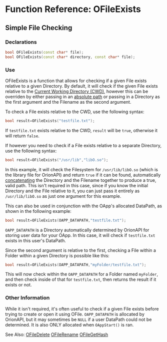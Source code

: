 # Function Reference: OFileExists
## Simple File Checking

### Declarations
```cpp
bool OFileExists(const char* file);
bool OFileExists(const char* directory, const char* file);
```
### Use
OFileExists is a function that allows for checking if a given File exists relative to a given Directory.
By default, it will check if the given File exists relative to the [Current Working Directory (CWD)](https://en.wikipedia.org/wiki/Working_directory),
however this can be overriden by either passing in an [absolute path](https://www.lifewire.com/absolute-and-relative-paths-3466467)
or passing in a Directory as the first argument and the Filename as the second argument.

To check a File exists relative to the CWD, use the following syntax:
```cpp
bool result=OFileExists("testfile.txt");
```
If `testfile.txt` exists relative to the CWD, `result` will be `true`, otherwise it will return `false`.

If however you need to check if a File exists relative to a separate Directory, use the following syntax:
```cpp
bool result=OFileExists("/usr/lib","libO.so");
```
In this example, it will check the Filesystem for `/usr/lib/libO.so` (which is the library file for OrionAPI) and return `true` if it can be found,
automatically [concatenating](https://www.thefreedictionary.com/concatenating) the Directory and the Filename together to produce a true, valid path.
This isn't required in this case, since if you know the initial Directory and the File relative to it, you can just pass it entirely as `/usr/lib/libO.so` as just one argument for this example.

This can also be used in conjunction with the OApp's allocated DataPath, as shown in the following example:
```cpp
bool result=OFileExists(OAPP_DATAPATH,"testfile.txt");
```
`OAPP_DATAPATH` is a Directory automatically determined by OrionAPI for storing user data for your OApp. In this case, it will check if `testfile.txt` exists in this user's DataPath.

Since the second argument is relative to the first, checking a File within a Folder within a given Directory is possible like this:
```cpp
bool result=OFileExists(OAPP_DATAPATH,"myFolder/testfile.txt");
```
This will now check within the `OAPP_DATAPATH` for a Folder named `myFolder`, and then check inside of that for `testfile.txt`, then returns the result if it exists or not.

### Other Information
While it isn't required, it's often useful to check if a given File exists before trying to create or open it using OFile.
`OAPP_DATAPATH` is allocated by OrionAPI, but it may sometimes be `NULL` if a user DataPath could not be determined. It is also ONLY allocated when `OAppStart()` is ran.

See Also:
[OFileDelete](https://github.com/RosettaHS/OrionAPI/blob/main/docs/Function%20Reference/OFileDelete.md)
[OFileRename](https://github.com/RosettaHS/OrionAPI/blob/main/docs/Function%20Reference/OFileRename.md)
[OFileGetHash](https://github.com/RosettaHS/OrionAPI/blob/main/docs/Function%20Reference/OFileGetHash.md)